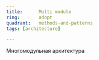 ```yaml
---
title:      Multi module
ring:       adopt
quadrant:   methods-and-patterns
tags: [architecture]

---
```


Многомодульная архитектура
